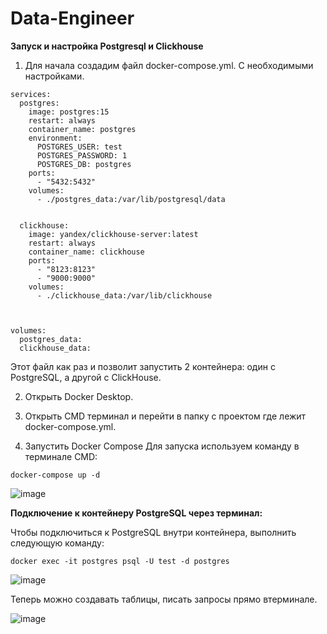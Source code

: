 # Data-Engineer

**Запуск и настройка Postgresql и Clickhouse**

1. Для начала создадим файл docker-compose.yml. С необходимыми настройками.

```
services:
  postgres:
    image: postgres:15
    restart: always
    container_name: postgres
    environment:
      POSTGRES_USER: test
      POSTGRES_PASSWORD: 1
      POSTGRES_DB: postgres
    ports:
      - "5432:5432"
    volumes:
      - ./postgres_data:/var/lib/postgresql/data
      

  clickhouse:
    image: yandex/clickhouse-server:latest
    restart: always
    container_name: clickhouse
    ports:
      - "8123:8123"
      - "9000:9000"
    volumes:
      - ./clickhouse_data:/var/lib/clickhouse
      


volumes:
  postgres_data:
  clickhouse_data:
```

Этот файл как раз и позволит запустить 2 контейнера: один с PostgreSQL, а другой с ClickHouse.

2. Открыть Docker Desktop.

3. Открыть CMD терминал и перейти в папку с проектом где лежит docker-compose.yml.

4. Запустить Docker Compose
Для запуска используем команду в терминале CMD:

```
docker-compose up -d
```

![image](https://github.com/user-attachments/assets/9a359dbe-0907-4568-89b8-e362ad6139cd)

**Подключение к контейнеру PostgreSQL через терминал:**

Чтобы подключиться к PostgreSQL внутри контейнера, выполнить следующую команду:

`docker exec -it postgres psql -U test -d postgres`

![image](https://github.com/user-attachments/assets/9d0bce95-20e6-4899-bd15-5b36e9f77b38)

Теперь можно создавать таблицы, писать запросы прямо втерминале.

![image](https://github.com/user-attachments/assets/6e6c0baf-b529-4239-b8ea-d00d32fb0bb3)



